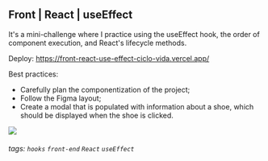 ## Front | React | useEffect

It's a mini-challenge where I practice using the useEffect hook, the order of component execution, and React's lifecycle methods.

Deploy: https://front-react-use-effect-ciclo-vida.vercel.app/

Best practices:

- Carefully plan the componentization of the project;
- Follow the Figma layout;
- Create a modal that is populated with information about a shoe, which should be displayed when the shoe is clicked.

![](https://i.imgur.com/2LQjcRT.png)

###### tags: `hooks` `front-end` `React` `useEffect`

